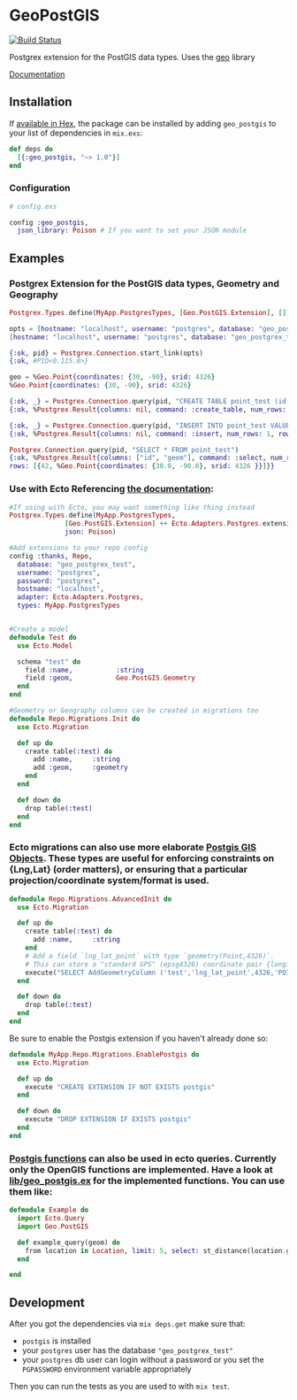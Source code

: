 # GeoPostGIS

[![Build Status](https://travis-ci.org/bryanjos/geo_postgis.svg?branch=master)](https://travis-ci.org/bryanjos/geo_postgis)

Postgrex extension for the PostGIS data types. Uses the [geo](https://github.com/bryanjos/geo) library

[Documentation](http://hexdocs.pm/geo_postgis)

## Installation

If [available in Hex](https://hex.pm/docs/publish), the package can be installed
by adding `geo_postgis` to your list of dependencies in `mix.exs`:

```elixir
def deps do
  [{:geo_postgis, "~> 1.0"}]
end
```

### Configuration

```elixir
# config.exs

config :geo_postgis,
  json_library: Poison # If you want to set your JSON module
```

## Examples

### Postgrex Extension for the PostGIS data types, Geometry and Geography

```elixir
Postgrex.Types.define(MyApp.PostgresTypes, [Geo.PostGIS.Extension], [])

opts = [hostname: "localhost", username: "postgres", database: "geo_postgrex_test", types: MyApp.PostgresTypes ]
[hostname: "localhost", username: "postgres", database: "geo_postgrex_test", types: MyApp.PostgresTypes]

{:ok, pid} = Postgrex.Connection.start_link(opts)
{:ok, #PID<0.115.0>}

geo = %Geo.Point{coordinates: {30, -90}, srid: 4326}
%Geo.Point{coordinates: {30, -90}, srid: 4326}

{:ok, _} = Postgrex.Connection.query(pid, "CREATE TABLE point_test (id int, geom geometry(Point, 4326))")
{:ok, %Postgrex.Result{columns: nil, command: :create_table, num_rows: 0, rows: nil}}

{:ok, _} = Postgrex.Connection.query(pid, "INSERT INTO point_test VALUES ($1, $2)", [42, geo])
{:ok, %Postgrex.Result{columns: nil, command: :insert, num_rows: 1, rows: nil}}

Postgrex.Connection.query(pid, "SELECT * FROM point_test")
{:ok, %Postgrex.Result{columns: ["id", "geom"], command: :select, num_rows: 1,
rows: [{42, %Geo.Point{coordinates: {30.0, -90.0}, srid: 4326 }}]}}
```

### Use with Ecto Referencing [the documentation](https://hexdocs.pm/ecto/Ecto.Adapters.Postgres.html#module-extensions):

```elixir
#If using with Ecto, you may want something like thing instead
Postgrex.Types.define(MyApp.PostgresTypes,
              [Geo.PostGIS.Extension] ++ Ecto.Adapters.Postgres.extensions(),
              json: Poison)

#Add extensions to your repo config
config :thanks, Repo,
  database: "geo_postgrex_test",
  username: "postgres",
  password: "postgres",
  hostname: "localhost",
  adapter: Ecto.Adapters.Postgres,
  types: MyApp.PostgresTypes


#Create a model
defmodule Test do
  use Ecto.Model

  schema "test" do
    field :name,           :string
    field :geom,           Geo.PostGIS.Geometry
  end
end

#Geometry or Geography columns can be created in migrations too
defmodule Repo.Migrations.Init do
  use Ecto.Migration

  def up do
    create table(:test) do
      add :name,     :string
      add :geom,     :geometry
    end
  end

  def down do
    drop table(:test)
  end
end
```

### Ecto migrations can also use more elaborate [Postgis GIS Objects](http://postgis.net/docs/using_postgis_dbmanagement.html#RefObject). These types are useful for enforcing constraints on {Lng,Lat} (order matters), or ensuring that a particular projection/coordinate system/format is used.

```elixir
defmodule Repo.Migrations.AdvancedInit do
  use Ecto.Migration

  def up do
    create table(:test) do
      add :name,     :string
    end
    # Add a field `lng_lat_point` with type `geometry(Point,4326)`.
    # This can store a "standard GPS" (epsg4326) coordinate pair {longitude,latitude}.
    execute("SELECT AddGeometryColumn ('test','lng_lat_point',4326,'POINT',2);")
  end

  def down do
    drop table(:test)
  end
end
```

Be sure to enable the Postgis extension if you haven't already done so:

```elixir
defmodule MyApp.Repo.Migrations.EnablePostgis do
  use Ecto.Migration

  def up do
    execute "CREATE EXTENSION IF NOT EXISTS postgis"
  end

  def down do
    execute "DROP EXTENSION IF EXISTS postgis"
  end
end
```

### [Postgis functions](http://postgis.net/docs/manual-1.3/ch06.html) can also be used in ecto queries. Currently only the OpenGIS functions are implemented. Have a look at [lib/geo_postgis.ex](lib/geo_postgis.ex) for the implemented functions. You can use them like:

```elixir
defmodule Example do
  import Ecto.Query
  import Geo.PostGIS

  def example_query(geom) do
    from location in Location, limit: 5, select: st_distance(location.geom, ^geom)
  end

end
```

## Development

After you got the dependencies via `mix deps.get` make sure that:

* `postgis` is installed
* your `postgres` user has the database `"geo_postgrex_test"`
* your `postgres` db user can login without a password or you set the `PGPASSWORD` environment variable appropriately

Then you can run the tests as you are used to with `mix test`.
